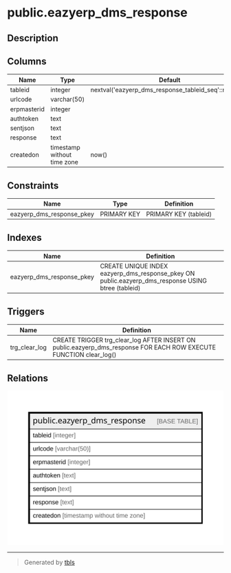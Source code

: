 # public.eazyerp_dms_response

## Description

## Columns

| Name | Type | Default | Nullable | Children | Parents | Comment |
| ---- | ---- | ------- | -------- | -------- | ------- | ------- |
| tableid | integer | nextval('eazyerp_dms_response_tableid_seq'::regclass) | false |  |  |  |
| urlcode | varchar(50) |  | true |  |  |  |
| erpmasterid | integer |  | true |  |  |  |
| authtoken | text |  | true |  |  |  |
| sentjson | text |  | true |  |  |  |
| response | text |  | true |  |  |  |
| createdon | timestamp without time zone | now() | true |  |  |  |

## Constraints

| Name | Type | Definition |
| ---- | ---- | ---------- |
| eazyerp_dms_response_pkey | PRIMARY KEY | PRIMARY KEY (tableid) |

## Indexes

| Name | Definition |
| ---- | ---------- |
| eazyerp_dms_response_pkey | CREATE UNIQUE INDEX eazyerp_dms_response_pkey ON public.eazyerp_dms_response USING btree (tableid) |

## Triggers

| Name | Definition |
| ---- | ---------- |
| trg_clear_log | CREATE TRIGGER trg_clear_log AFTER INSERT ON public.eazyerp_dms_response FOR EACH ROW EXECUTE FUNCTION clear_log() |

## Relations

![er](public.eazyerp_dms_response.svg)

---

> Generated by [tbls](https://github.com/k1LoW/tbls)
